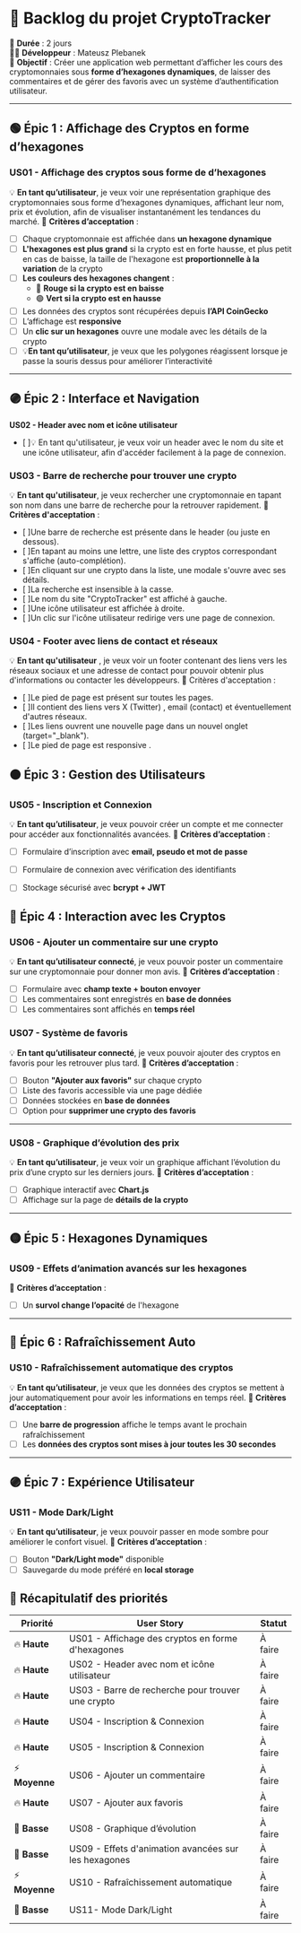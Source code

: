 # 📌 Backlog du projet CryptoTracker

📅 **Durée** : 2 jours  
👨‍💻 **Développeur** : Mateusz Plebanek  
🎯 **Objectif** : Créer une application web permettant d’afficher les cours des cryptomonnaies sous **forme d’hexagones dynamiques**, de laisser des commentaires et de gérer des favoris avec un système d’authentification utilisateur.

---

## 🟢 Épic 1 : Affichage des Cryptos en forme d’hexagones
### **US01 - Affichage des cryptos sous forme de d’hexagones**
💡 **En tant qu’utilisateur**, je veux voir une représentation graphique des cryptomonnaies sous forme d’hexagones dynamiques, affichant leur nom, prix et évolution, afin de visualiser instantanément les tendances du marché.
📌 **Critères d’acceptation** :
- [ ] Chaque cryptomonnaie est affichée dans **un hexagone dynamique**
- [ ] **L'hexagones est plus grand** si la crypto est en forte hausse, et plus petit en cas de baisse, la taille de l'hexagone est **proportionnelle à la variation** de la crypto
- [ ] **Les couleurs des hexagones changent** :
   - 🔴 **Rouge si la crypto est en baisse**
   - 🟢 **Vert si la crypto est en hausse**
- [ ] Les données des cryptos sont récupérées depuis **l’API CoinGecko**
- [ ] L’affichage est **responsive**
- [ ] Un **clic sur un hexagones** ouvre une modale avec les détails de la crypto
- [ ] 💡**En tant qu’utilisateur**, je veux que les polygones réagissent lorsque je passe la souris dessus pour améliorer l’interactivité

---

## 🟣 Épic 2 : Interface et Navigation
 **US02 - Header avec nom et icône utilisateur**
- [ ]💡 En tant qu'utilisateur, je veux voir un header avec le nom du site et une icône utilisateur, afin d'accéder facilement à la page de connexion.

### **US03 - Barre de recherche pour trouver une crypto**
💡 **En tant qu'utilisateur**, je veux rechercher une cryptomonnaie en tapant son nom dans une barre de recherche pour la retrouver rapidement.
📌 **Critères d'acceptation** :
- [ ]Une barre de recherche est présente dans le header (ou juste en dessous).
- [ ]En tapant au moins une lettre, une liste des cryptos correspondant s'affiche (auto-complétion).
- [ ]En cliquant sur une crypto dans la liste, une modale s'ouvre avec ses détails.
- [ ]La recherche est insensible à la casse.
- [ ]Le nom du site "CryptoTracker" est affiché à gauche.
- [ ]Une icône utilisateur est affichée à droite.
- [ ]Un clic sur l'icône utilisateur redirige vers une page de connexion.

### **US04 - Footer avec liens de contact et réseaux**
💡 **En tant qu'utilisateur** , je veux voir un footer contenant des liens vers les réseaux sociaux et une adresse de contact pour pouvoir obtenir plus d'informations ou contacter les développeurs.
📌 Critères d'acceptation :
 - [ ]Le pied de page est présent sur toutes les pages.
 - [ ]Il contient des liens vers X (Twitter) , email (contact) et éventuellement d'autres réseaux.
 - [ ]Les liens ouvrent une nouvelle page dans un nouvel onglet (target="_blank").
 - [ ]Le pied de page est responsive .

## 🟠 Épic 3 : Gestion des Utilisateurs
### **US05 - Inscription et Connexion**
💡 **En tant qu’utilisateur**, je veux pouvoir créer un compte et me connecter pour accéder aux fonctionnalités avancées.
📌 **Critères d’acceptation** :
- [ ] Formulaire d’inscription avec **email, pseudo et mot de passe**
- [ ] Formulaire de connexion avec vérification des identifiants
- [ ] Stockage sécurisé avec **bcrypt + JWT**


## 🔵 Épic 4 : Interaction avec les Cryptos
### **US06 - Ajouter un commentaire sur une crypto**
💡 **En tant qu’utilisateur connecté**, je veux pouvoir poster un commentaire sur une cryptomonnaie pour donner mon avis.
📌 **Critères d’acceptation** :
- [ ] Formulaire avec **champ texte + bouton envoyer**
- [ ] Les commentaires sont enregistrés en **base de données**
- [ ] Les commentaires sont affichés en **temps réel**

### **US07 - Système de favoris**
💡 **En tant qu’utilisateur connecté**, je veux pouvoir ajouter des cryptos en favoris pour les retrouver plus tard.
📌 **Critères d’acceptation** :
- [ ] Bouton **"Ajouter aux favoris"** sur chaque crypto
- [ ] Liste des favoris accessible via une page dédiée
- [ ] Données stockées en **base de données**
- [ ] Option pour **supprimer une crypto des favoris** 

---

### **US08 - Graphique d’évolution des prix**
💡 **En tant qu’utilisateur**, je veux voir un graphique affichant l’évolution du prix d’une crypto sur les derniers jours.
📌 **Critères d’acceptation** :
- [ ] Graphique interactif avec **Chart.js**
- [ ] Affichage sur la page de **détails de la crypto**

---

## 🟡 Épic 5 : Hexagones Dynamiques
### **US09 - Effets d’animation avancés sur les hexagones**
 📌 **Critères d’acceptation** :
- [ ] Un **survol change l’opacité** de l'hexagone

---

## 🔶 Épic 6 : Rafraîchissement Auto
### **US10 - Rafraîchissement automatique des cryptos**
💡 **En tant qu’utilisateur**, je veux que les données des cryptos se mettent à jour automatiquement pour avoir les informations en temps réel.
📌 **Critères d’acceptation** :
- [ ] Une **barre de progression** affiche le temps avant le prochain rafraîchissement
- [ ] Les **données des cryptos sont mises à jour toutes les 30 secondes**

---

## 🟣 Épic 7 : Expérience Utilisateur
### **US11 - Mode Dark/Light**
💡 **En tant qu’utilisateur**, je veux pouvoir passer en mode sombre pour améliorer le confort visuel.
📌 **Critères d’acceptation** :
- [ ] Bouton **"Dark/Light mode"** disponible
- [ ] Sauvegarde du mode préféré en **local storage**

## 🚀 Récapitulatif des priorités
| **Priorité** | **User Story** | **Statut** |
|-------------|---------------|------------|
| 🔥 **Haute** | US01 - Affichage des cryptos en forme d'hexagones | À faire |
| 🔥 **Haute** | US02 - Header avec nom et icône utilisateur | À faire |
| 🔥 **Haute** | US03 - Barre de recherche pour trouver une crypto | À faire |
| 🔥 **Haute** | US04 - Inscription & Connexion | À faire |
| 🔥 **Haute** | US05 - Inscription & Connexion | À faire |
| ⚡ **Moyenne** | US06 - Ajouter un commentaire | À faire |
| 🔥 **Haute** | US07 - Ajouter aux favoris | À faire |
| 🎨 **Basse** | US08 - Graphique d’évolution | À faire |
| 🎨 **Basse** | US09 - Effets d'animation avancées sur les hexagones | À faire |
| ⚡ **Moyenne** | US10 - Rafraîchissement automatique | À faire |
| 🎨 **Basse** | US11- Mode Dark/Light | À faire |




